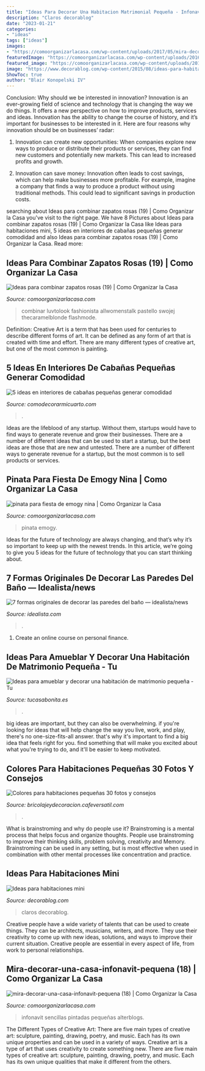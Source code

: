 ```yaml
---
title: "Ideas Para Decorar Una Habitacion Matrimonial Pequeña - Infonavit Sencillas Pintadas Pequeñas Alterblogs"
description: "Claros decorablog"
date: "2023-01-21"
categories:
- "ideas"
tags: ["ideas"]
images:
- "https://comoorganizarlacasa.com/wp-content/uploads/2017/05/mira-decorar-una-casa-infonavit-pequena-18.jpg"
featuredImage: "https://comoorganizarlacasa.com/wp-content/uploads/2016/12/Ideas-para-combinar-zapatos-rosas-19.jpg"
featured_image: "https://comoorganizarlacasa.com/wp-content/uploads/2016/12/Ideas-para-combinar-zapatos-rosas-19.jpg"
image: "https://www.decorablog.com/wp-content/2015/08/ideas-para-habitaciones-mini1.jpg"
ShowToc: true
author: "Blair Konopelski IV"
---
```



Conclusion: Why should we be interested in innovation?
Innovation is an ever-growing field of science and technology that is changing the way we do things. It offers a new perspective on how to improve products, services and ideas. Innovation has the ability to change the course of history, and it’s important for businesses to be interested in it. Here are four reasons why innovation should be on businesses’ radar:
1) Innovation can create new opportunities: When companies explore new ways to produce or distribute their products or services, they can find new customers and potentially new markets. This can lead to increased profits and growth.

2) Innovation can save money: Innovation often leads to cost savings, which can help make businesses more profitable. For example, imagine a company that finds a way to produce a product without using traditional methods. This could lead to significant savings in production costs.

	

		
searching about Ideas para combinar zapatos rosas (19) | Como Organizar la Casa you've visit to the right page. We have 8 Pictures about Ideas para combinar zapatos rosas (19) | Como Organizar la Casa like Ideas para habitaciones mini, 5 ideas en interiores de cabañas pequeñas generar comodidad and also Ideas para combinar zapatos rosas (19) | Como Organizar la Casa. Read more:
		
    
## Ideas Para Combinar Zapatos Rosas (19) | Como Organizar La Casa

<img loading=lazy src="https://comoorganizarlacasa.com/wp-content/uploads/2016/12/Ideas-para-combinar-zapatos-rosas-19.jpg" onerror="this.onerror=null;this.src='https://tse4.mm.bing.net/th?id=OIP.QWU6DEfwHJszKLJHNkqHaQHaOj&amp;pid=15.1';" alt="Ideas para combinar zapatos rosas (19) | Como Organizar la Casa">

_Source: comoorganizarlacasa.com_

>combinar luvtolook fashionista allwomenstalk pastello swojej thecaramelblonde flashmode. 

	

Definition:
Creative Art is a term that has been used for centuries to describe different forms of art. It can be defined as any form of art that is created with time and effort. There are many different types of creative art, but one of the most common is painting.

    
## 5 Ideas En Interiores De Cabañas Pequeñas Generar Comodidad

<img loading=lazy src="https://comodecorarmicuarto.com/wp-content/uploads/2020/10/interiores-de-cabanas-pequenas-recamaras.jpg" onerror="this.onerror=null;this.src='https://tse2.mm.bing.net/th?id=OIP.P3lAJSWnAFgS-wG9lCXj1QAAAA&amp;pid=15.1';" alt="5 ideas en interiores de cabañas pequeñas generar comodidad">

_Source: comodecorarmicuarto.com_

>. 

	

Ideas are the lifeblood of any startup. Without them, startups would have to find ways to generate revenue and grow their businesses. There are a number of different ideas that can be used to start a startup, but the best ideas are those that are new and untested. There are a number of different ways to generate revenue for a startup, but the most common is to sell products or services.

    
## Pinata Para Fiesta De Emogy Nina | Como Organizar La Casa

<img loading=lazy src="https://comoorganizarlacasa.com/wp-content/uploads/2018/01/pinata-para-fiesta-de-emogy-nina.jpg" onerror="this.onerror=null;this.src='https://tse1.mm.bing.net/th?id=OIP.dwN3ggZm9PIhb8eQTCrXFgHaHo&amp;pid=15.1';" alt="pinata para fiesta de emogy nina | Como Organizar la Casa">

_Source: comoorganizarlacasa.com_

>pinata emogy. 

	

Ideas for the future of technology are always changing, and that’s why it’s so important to keep up with the newest trends. In this article, we’re going to give you 5 ideas for the future of technology that you can start thinking about.

    
## 7 Formas Originales De Decorar Las Paredes Del Baño — Idealista/news

<img loading=lazy src="https://st3.idealista.com/news/archivos/styles/imagen_big_lightbox/public/2019-08/baldosa.jpg?sv=WBME5Bnd&amp;itok=_6ng0tLV" onerror="this.onerror=null;this.src='https://tse3.mm.bing.net/th?id=OIP.O49BZqnYWTWX8IfEDoeENgHaLH&amp;pid=15.1';" alt="7 formas originales de decorar las paredes del baño — idealista/news">

_Source: idealista.com_

>. 

	

1. Create an online course on personal finance.

    
## Ideas Para Amueblar Y Decorar Una Habitación De Matrimonio Pequeña - Tu

<img loading=lazy src="https://tucasabonita.es/wp-content/uploads/2015/07/ideas-decorar-habitacion-matrimonio-pequeña-espejo.jpg" onerror="this.onerror=null;this.src='https://tse2.mm.bing.net/th?id=OIP._0Tk2SmhkQogH_Ef1X3qvAHaLo&amp;pid=15.1';" alt="Ideas para amueblar y decorar una habitación de matrimonio pequeña - Tu">

_Source: tucasabonita.es_

>. 

	

big ideas are important, but they can also be overwhelming. if you're looking for ideas that will help change the way you live, work, and play, there's no one-size-fits-all answer. that's why it's important to find a big idea that feels right for you. find something that will make you excited about what you're trying to do, and it'll be easier to keep motivated.

    
## Colores Para Habitaciones Pequeñas 30 Fotos Y Consejos

<img loading=lazy src="https://cafeversatil.com/bricoydeco/wp-content/uploads/2016/08/16_guetzli-1.jpg" onerror="this.onerror=null;this.src='https://tse4.mm.bing.net/th?id=OIP.x7mERFyUmzpqC-iHL2dWgQHaLE&amp;pid=15.1';" alt="Colores para habitaciones pequeñas 30 fotos y consejos">

_Source: bricolajeydecoracion.cafeversatil.com_

>. 

	

What is brainstroming and why do people use it?
Brainstroming is a mental process that helps focus and organize thoughts. People use brainstroming to improve their thinking skills, problem solving, creativity and Memory. Brainstroming can be used in any setting, but is most effective when used in combination with other mental processes like concentration and practice.

    
## Ideas Para Habitaciones Mini

<img loading=lazy src="https://www.decorablog.com/wp-content/2015/08/ideas-para-habitaciones-mini1.jpg" onerror="this.onerror=null;this.src='https://tse4.mm.bing.net/th?id=OIP.210AsPY_LBlSIAspc6wI8AHaEK&amp;pid=15.1';" alt="Ideas para habitaciones mini">

_Source: decorablog.com_

>claros decorablog. 

	

Creative people have a wide variety of talents that can be used to create things. They can be architects, musicians, writers, and more. They use their creativity to come up with new ideas, solutions, and ways to improve their current situation. Creative people are essential in every aspect of life, from work to personal relationships.

    
## Mira-decorar-una-casa-infonavit-pequena (18) | Como Organizar La Casa

<img loading=lazy src="https://comoorganizarlacasa.com/wp-content/uploads/2017/05/mira-decorar-una-casa-infonavit-pequena-18.jpg" onerror="this.onerror=null;this.src='https://tse2.mm.bing.net/th?id=OIP._ETr--2BldmNWR6cIwqPUAHaNd&amp;pid=15.1';" alt="mira-decorar-una-casa-infonavit-pequena (18) | Como Organizar la Casa">

_Source: comoorganizarlacasa.com_

>infonavit sencillas pintadas pequeñas alterblogs. 

	

The Different Types of Creative Art: There are five main types of creative art: sculpture, painting, drawing, poetry, and music. Each has its own unique properties and can be used in a variety of ways.
Creative art is a type of art that uses creativity to create something new. There are five main types of creative art: sculpture, painting, drawing, poetry, and music. Each has its own unique qualities that make it different from the others.


